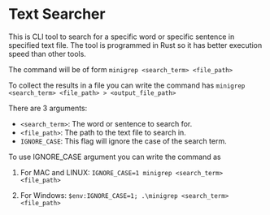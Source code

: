 # Text Searcher
This is CLI tool to search for a specific word or specific sentence in specified text file. The tool is programmed in Rust so it has better execution speed than other tools.

The command will be of form
`minigrep <search_term> <file_path>`

To collect the results in a file you can write the command has
`minigrep <search_term> <file_path> > <output_file_path>`

There are 3 arguments:
- `<search_term>`: The word or sentence to search for.
- `<file_path>`: The path to the text file to search in.
- `IGNORE_CASE`: This flag will ignore the case of the search term.

To use IGNORE_CASE argument you can write the command as
1. For MAC and LINUX:
`IGNORE_CASE=1 minigrep <search_term> <file_path>`

2. For Windows:
`$env:IGNORE_CASE=1; .\minigrep <search_term> <file_path>`